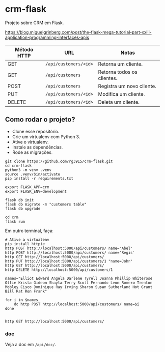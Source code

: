 # crm-flask

Projeto sobre CRM em Flask.

https://blog.miguelgrinberg.com/post/the-flask-mega-tutorial-part-xxiii-application-programming-interfaces-apis

| Método HTTP | URL                   | Notas                      |
|-------------|-----------------------|----------------------------|
| GET         | `/api/customers/<id>` | Retorna um cliente.        |
| GET         | `/api/customers`      | Retorna todos os clientes. |
| POST        | `/api/customers`      | Registra um novo cliente.  |
| PUT         | `/api/customers/<id>` | Modifica um cliente.       |
| DELETE      | `/api/customers/<id>` | Deleta um cliente.         |

## Como rodar o projeto?

* Clone esse repositório.
* Crie um virtualenv com Python 3.
* Ative o virtualenv.
* Instale as dependências.
* Rode as migrações.

```
git clone https://github.com/rg3915/crm-flask.git
cd crm-flask
python3 -m venv .venv
source .venv/bin/activate
pip install -r requirements.txt

export FLASK_APP=crm
export FLASK_ENV=development

flask db init
flask db migrate -m "customers table"
flask db upgrade

cd crm
flask run
```

Em outro terminal, faça:

```
# Ative a virtualenv
pip install httpie
http POST http://localhost:5000/api/customers/ name='Abel'
http POST http://localhost:5000/api/customers/ name='Regis'
http GET http://localhost:5000/api/customers/
http PUT http://localhost:5000/api/customers/1 "name=John"
http GET http://localhost:5000/api/customers/
http DELETE http://localhost:5000/api/customers/1

names="Elliot Edward Angela Darlene Tyrell Joanna Phillip Whiterose Ollie Krista Gideon Shayla Terry Scott Fernando Leon Romero Trenton Mobley Cisco Dominique Ray Irving Sharon Susan Sutherland Hot Grant Bill Rat Ron Frank"

for i in $names
    do http POST http://localhost:5000/api/customers/ name=$i
done


http GET http://localhost:5000/api/customers/
```

### doc

Veja a doc em `/api/doc/`.
